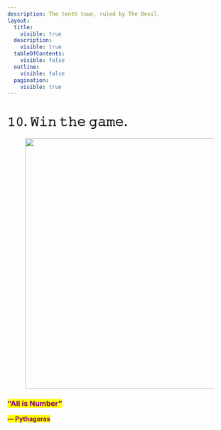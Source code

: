 ```yaml
---
description: The tenth town, ruled by The Devil.
layout:
  title:
    visible: true
  description:
    visible: true
  tableOfContents:
    visible: false
  outline:
    visible: false
  pagination:
    visible: true
---
```


# 𝟷𝟶. 𝚆𝚒𝚗 𝚝𝚑𝚎 𝚐𝚊𝚖𝚎.

<figure><img src="../../../../../../../.gitbook/assets/pexels-btgl-♡-9570586.jpg" alt="" width="563"><figcaption></figcaption></figure>

### <mark style="color:purple;">“All is Number”</mark>&#x20;

<mark style="color:purple;">**― Pythagoras**</mark>
